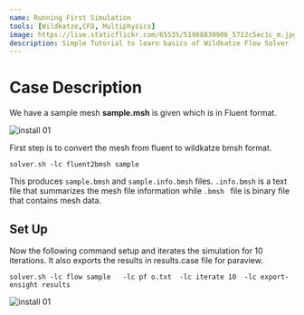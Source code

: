 ```yaml
---
name: Running First Simulation
tools: [Wildkatze,CFD, Multiphysics]
image: https://live.staticflickr.com/65535/51908830906_5712c5ec1c_m.jpg
description: Simple Tutorial to learn basics of Wildkatze Flow Solver
---
```


# Case Description

We have a sample mesh **sample.msh** is given which is in Fluent format. 

![install 01](https://live.staticflickr.com/65535/51908830906_5712c5ec1c_m.jpg)

 
First step is to convert the mesh from fluent to wildkatze bmsh format.

```
solver.sh -lc fluent2bmsh sample
```


This produces ``` sample.bmsh ``` and ``` sample.info.bmsh ``` files.  ``` .info.bmsh ``` is a text file that summarizes the mesh file information while ```.bmsh ``` file is binary file that contains mesh data.

## Set Up

Now the following command setup and iterates the simulation for 10 iterations. It also exports the results in results.case file for paraview.

```
solver.sh -lc flow sample   -lc pf o.txt  -lc iterate 10  -lc export-ensight results
```
 
![install 01](https://live.staticflickr.com/65535/51910345183_a83603ee7c_z.jpg)

 
